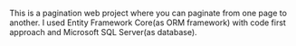 This is a pagination web project where you can paginate from one page to another. I used Entity Framework Core(as ORM framework) with code first approach and Microsoft SQL Server(as database).
